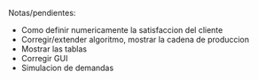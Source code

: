 Notas/pendientes:
- Como definir numericamente la satisfaccion del cliente
- Corregir/extender algoritmo, mostrar la cadena de produccion
- Mostrar las tablas
- Corregir GUI
- Simulacion de demandas
